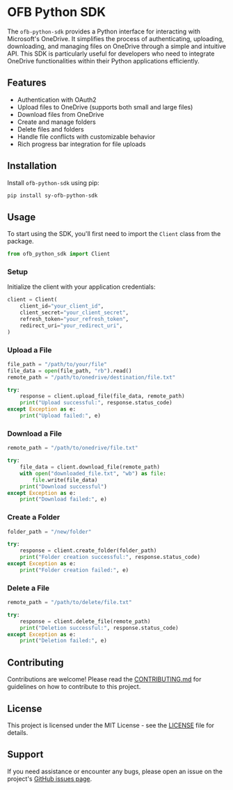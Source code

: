# OFB Python SDK

The `ofb-python-sdk` provides a Python interface for interacting with Microsoft's OneDrive. It simplifies the process of authenticating, uploading, downloading, and managing files on OneDrive through a simple and intuitive API. This SDK is particularly useful for developers who need to integrate OneDrive functionalities within their Python applications efficiently.

## Features

- Authentication with OAuth2
- Upload files to OneDrive (supports both small and large files)
- Download files from OneDrive
- Create and manage folders
- Delete files and folders
- Handle file conflicts with customizable behavior
- Rich progress bar integration for file uploads

## Installation

Install `ofb-python-sdk` using pip:

```bash
pip install sy-ofb-python-sdk
```

## Usage

To start using the SDK, you'll first need to import the `Client` class from the package.

```python
from ofb_python_sdk import Client
```

### Setup

Initialize the client with your application credentials:

```python
client = Client(
    client_id="your_client_id",
    client_secret="your_client_secret",
    refresh_token="your_refresh_token",
    redirect_uri="your_redirect_uri",
)
```

### Upload a File

```python
file_path = "/path/to/your/file"
file_data = open(file_path, "rb").read()
remote_path = "/path/to/onedrive/destination/file.txt"

try:
    response = client.upload_file(file_data, remote_path)
    print("Upload successful:", response.status_code)
except Exception as e:
    print("Upload failed:", e)
```

### Download a File

```python
remote_path = "/path/to/onedrive/file.txt"

try:
    file_data = client.download_file(remote_path)
    with open("downloaded_file.txt", "wb") as file:
        file.write(file_data)
    print("Download successful")
except Exception as e:
    print("Download failed:", e)
```

### Create a Folder

```python
folder_path = "/new/folder"

try:
    response = client.create_folder(folder_path)
    print("Folder creation successful:", response.status_code)
except Exception as e:
    print("Folder creation failed:", e)
```

### Delete a File

```python
remote_path = "/path/to/delete/file.txt"

try:
    response = client.delete_file(remote_path)
    print("Deletion successful:", response.status_code)
except Exception as e:
    print("Deletion failed:", e)
```

## Contributing

Contributions are welcome! Please read the [CONTRIBUTING.md](CONTRIBUTING.md) for guidelines on how to contribute to this project.

## License

This project is licensed under the MIT License - see the [LICENSE](LICENSE) file for details.

## Support

If you need assistance or encounter any bugs, please open an issue on the project's [GitHub issues page](https://github.com/shing-yu/ofb-python-sdk/issues).
